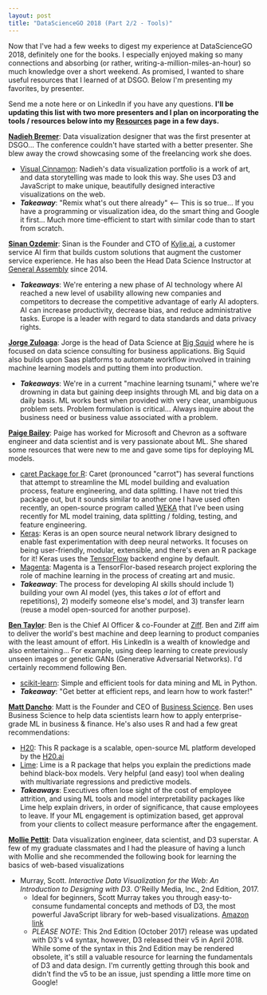```yaml
---
layout: post
title: "DataScienceGO 2018 (Part 2/2 - Tools)"
---
```


Now that I've had a few weeks to digest my experience at DataScienceGO 2018, definitely one for the books. I especially enjoyed making so many connections and absorbing (or rather, writing-a-million-miles-an-hour) so much knowledge over a short weekend. As promised, I wanted to share useful resources that I learned of at DSGO. Below I'm presenting my favorites, by presenter.

Send me a note here or on LinkedIn if you have any questions. **I'll be updating this list with two more presenters and I plan on incorporating the tools / resources below into my [Resources](https://javorraca.github.io/Home/pages/resources.html) page in a few days.**

[**Nadieh Bremer**](https://www.linkedin.com/in/nbremer/): Data visualization designer that was the first presenter at DSGO... The conference couldn't have started with a better presenter. She blew away the crowd showcasing some of the freelancing work she does.
* [Visual Cinnamon](https://www.visualcinnamon.com/): Nadieh's data visualization portfolio is a work of art, and data storytelling was made to look this way. She uses D3 and JavaScript to make unique, beautifully designed interactive visualizations on the web.
* _**Takeaway**_: "Remix what's out there already" <-- This is so true... If you have a programming or visualization idea, do the smart thing and Google it first... Much more time-efficient to start with similar code than to start from scratch.

[**Sinan Ozdemir**](https://www.linkedin.com/in/sinan-ozdemir/): Sinan is the Founder and CTO of [Kylie.ai](https://www.kylie.ai/), a customer service AI firm that builds custom solutions that augment the customer service experience. He has also been the Head Data Science Instructor at [General Assembly](https://generalassemb.ly/) since 2014.
* _**Takeaways**_: We're entering a new phase of AI technology where AI reached a new level of usability allowing new companies and competitors to decrease the competitive advantage of early AI adopters. AI can increase productivity, decrease bias, and reduce administrative tasks. Europe is a leader with regard to data standards and data privacy rights.

[**Jorge Zuloaga**](https://www.linkedin.com/in/jorge-zuloaga/): Jorge is the head of Data Science at [Big Squid](https://bigsquid.com/) where he is focused on data science consulting for business applications. Big Squid also builds upon Saas platforms to automate workflow involved in training machine learning models and putting them into production.
* _**Takeaways**_: We're in a current "machine learning tsunami," where we're drowning in data but gaining deep insights through ML and big data on a daily basis. ML works best when provided with very clear, unambiguous problem sets. Problem formulation is critical... Always inquire about the business need or business value associated with a problem.

[**Paige Bailey**](https://www.linkedin.com/in/dynamicwebpaige/): Paige has worked for Microsoft and Chevron as a software engineer and data scientist and is very passionate about ML. She shared some resources that were new to me and gave some tips for deploying ML models.
* [caret Package for R](http://topepo.github.io/caret/index.html): Caret (pronounced "carrot") has several functions that attempt to streamline the ML model building and evaluation process, feature engineering, and data splitting. I have not tried this package out, but it sounds similar to another one I have used often recently, an open-source program called [WEKA](https://www.cs.waikato.ac.nz/ml/weka/) that I've been using recently for ML model training, data splitting / folding, testing, and feature engineering.
* [Keras](https://keras.rstudio.com/): Keras is an open source neural network library designed to enable fast experimentation with deep neural networks. It focuses on being user-friendly, modular, extensible, and there's even an R package for it! Keras uses the [TensorFlow](https://www.tensorflow.org/) backend engine by default.
* [Magenta](https://github.com/tensorflow/magenta): Magenta is a TensorFlor-based research project exploring the role of machine learning in the process of creating art and music.
* _**Takeaway**_: The process for developing AI skills should include 1) building your own AI model (yes, this takes _a lot_ of effort and repetitions), 2) modeify someone else's model, and 3) transfer learn (reuse a model open-sourced for another purpose).

[**Ben Taylor**](https://www.linkedin.com/in/bentaylordata/): Ben is the Chief AI Officer & co-Founder at [Ziff](http://ziff.ai/). Ben and Ziff aim to deliver the world's best machine and deep learning to product companies with the least amount of effort. His LinkedIn is a wealth of knowledge and also entertaining... For example, using deep learning to create previously unseen images or genetic GANs (Generative Adversarial Networks). I'd certainly recommend following Ben.
* [scikit-learn](http://scikit-learn.org/stable/): Simple and efficient tools for data mining and ML in Python.
* _**Takeaway**_: "Get better at efficient reps, and learn how to work faster!"

[**Matt Dancho**](https://www.linkedin.com/in/mattdancho/): Matt is the Founder and CEO of [Business Science](https://www.business-science.io/). Ben uses Business Science to help data scientists learn how to apply enterprise-grade ML in business & finance. He's also uses R and had a few great recommendations:
* [H20](https://cran.r-project.org/web/packages/h2o/index.html): This R package is a scalable, open-source ML platform developed by the [H20.ai](https://www.h2o.ai/)
* [Lime](https://cran.r-project.org/web/packages/lime/index.html): Lime is a R package that helps you explain the predictions made behind black-box models. Very helpful (and easy) tool when dealing with multivariate regressions and predictive models.
* _**Takeaways**_: Executives often lose sight of the cost of employee attrition, and using ML tools and model interpretability packages like Lime help explain drivers, in order of significance, that cause employees to leave. If your ML engagement is optimization based, get approval from your clients to collect measure performance after the engagement.

[**Mollie Pettit**](https://www.linkedin.com/in/molliempettit/): Data visualization engineer, data scientist, and D3 superstar. A few of my graduate classmates and I had the pleasure of having a lunch with Mollie and she recommended the following book for learning the basics of web-based visualizations
* Murray, Scott. _Interactive Data Visualization for the Web: An Introduction to Designing with D3_. O'Reilly Media, Inc., 2nd Edition, 2017.
  * Ideal for beginners, Scott Murray takes you through easy-to-consume fundamental concepts and methods of D3, the most powerful JavaScript library for web-based visualizations. [Amazon link](https://www.amazon.com/Interactive-Data-Visualization-Web-Introduction/dp/1491921285)
  *  _PLEASE NOTE_: This 2nd Edition (October 2017) release was updated with D3's v4 syntax, however, D3 released their v5 in April 2018. While some of the syntax in this 2nd Edition may be rendered obsolete, it's still a valuable resource for learning the fundamentals of D3 and data design. I'm currently getting through this book and didn't find the v5 to be an issue, just spending a little more time on Google!
